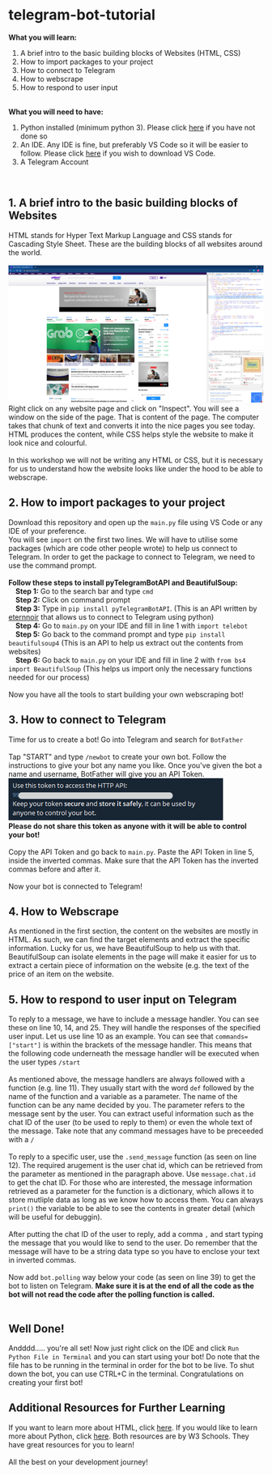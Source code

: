 # telegram-bot-tutorial

<b>What you will learn:</b>
<ol>
  <li>A brief intro to the basic building blocks of Websites (HTML, CSS)</li>
  <li>How to import packages to your project</li>
  <li>How to connect to Telegram</li>
  <li>How to webscrape</li>
  <li>How to respond to user input</li>
</ol>
<br>
<b>What you will need to have:</b>
<ol>
  <li>Python installed (minimum python 3). Please click <a href="https://www.python.org/downloads/">here</a> if you have not done so</li>
  <li>An IDE. Any IDE is fine, but preferably VS Code so it will be easier to follow. Please click <a href="https://code.visualstudio.com/">here</a> if you wish to download VS Code.</li>
  <li>A Telegram Account</li>
</ol>
<br>
<h2>1. A brief intro to the basic building blocks of Websites</h2>
HTML stands for Hyper Text Markup Language and CSS stands for Cascading Style Sheet. These are the building blocks of all websites around the world.<br>
<br>
<img src="/README/inspect.png"><br>
Right click on any website page and click on "Inspect". You will see a window on the side of the page. That is content of the page. The computer takes that chunk of text and converts it into the nice pages you see today. HTML produces the content, while CSS helps style the website to make it look nice and colourful.<br>
<br>
In this workshop we will not be writing any HTML or CSS, but it is necessary for us to understand how the website looks like under the hood to be able to webscrape.
<br>
<h2>2. How to import packages to your project</h2>
Download this repository and open up the <code>main.py</code> file using VS Code or any IDE of your preference.<br>
You will see <code>import</code> on the first two lines. We will have to utilise some packages (which are code other people wrote) to help us connect to Telegram. In order to get the package to connect to Telegram, we need to use the command prompt.<br>
<br>
<b>Follow these steps to install pyTelegramBotAPI and BeautifulSoup:</b><br>
&emsp;<b>Step 1:</b> Go to the search bar and type <code>cmd</code> <br>
&emsp;<b>Step 2:</b> Click on command prompt <br>
&emsp;<b>Step 3:</b> Type in <code>pip install pyTelegramBotAPI</code>. (This is an API written by <a href="https://github.com/eternnoir/pyTelegramBotAPI">eternnoir</a> that allows us to connect to Telegram using python)<br>
&emsp;<b>Step 4:</b> Go to <code>main.py</code> on your IDE and fill in line 1 with <code>import telebot</code><br>
&emsp;<b>Step 5:</b> Go back to the command prompt and type <code>pip install beautifulsoup4</code> (This is an API to help us extract out the contents from websites)<br>
&emsp;<b>Step 6:</b> Go back to <code>main.py</code> on your IDE and fill in line 2 with <code>from bs4 import BeautifulSoup</code> (This helps us import only the necessary functions needed for our process) <br>
<br>
Now you have all the tools to start building your own webscraping bot!
<br>
<h2>3. How to connect to Telegram</h2>
Time for us to create a bot! Go into Telegram and search for <code>BotFather</code><br>
<br>
Tap "START" and type <code>/newbot</code> to create your own bot. Follow the instructions to give your bot any name you like. Once you've given the bot a name and username, BotFather will give you an API Token. <br>
<img src="/README/apikey.png"><br>
<b>Please do not share this token as anyone with it will be able to control your bot!</b><br>
<br>
Copy the API Token and go back to <code>main.py</code>. Paste the API Token in line 5, inside the inverted commas. Make sure that the API Token has the inverted commas before and after it.<br>
<br>
Now your bot is connected to Telegram!<br>
<h2>4. How to Webscrape</h2>
As mentioned in the first section, the content on the websites are mostly in HTML. As such, we can find the target elements and extract the specific information. Lucky for us, we have BeautifulSoup to help us with that. BeautifulSoup can isolate elements in the page will make it easier for us to extract a certain piece of information on the website (e.g. the text of the price of an item on the website.<br>
<h2>5. How to respond to user input on Telegram</h2>
To reply to a message, we have to include a message handler. You can see these on line 10, 14, and 25. They will handle the responses of the specified user input. Let us use line 10 as an example. You can see that <code>commands=["start"]</code> is within the brackets of the message handler. This means that the following code underneath the message handler will be executed when the user types <code>/start</code><br>
<br>
As mentioned above, the message handlers are always followed with a function (e.g. line 11). They usually start with the word <code>def</code> followed by the name of the function and a variable as a parameter. The name of the function can be any name decided by you. The parameter refers to the message sent by the user. You can extract useful information such as the chat ID of the user (to be used to reply to them) or even the whole text of the message. Take note that any command messages have to be preceeded with a <code>/</code><br>
<br>
To reply to a specific user, use the <code>.send_message</code> function (as seen on line 12). The required arugement is the user chat id, which can be retrieved from the parameter as mentioned in the paragraph above. Use <code>message.chat.id</code> to get the chat ID. For those who are interested, the message information retrieved as a parameter for the function is a dictionary, which allows it to store mutliple data as long as we know how to access them. You can always <code>print()</code> the variable to be able to see the contents in greater detail (which will be useful for debuggin).<br>
<br>
After putting the chat ID of the user to reply, add a comma <code>,</code> and start typing the message that you would like to send to the user. Do remember that the message will have to be a string data type so you have to enclose your text in inverted commas.<br>
<br>
Now add <code>bot.polling</code> way below your code (as seen on line 39) to get the bot to listen on Telegram. <b>Make sure it is at the end of all the code as the bot will not read the code after the polling function is called.</b><br>
<br>
<h2>Well Done!</h2>
Andddd..... you're all set! Now just right click on the IDE and click <code>Run Python File in Terminal</code> and you can start using your bot! Do note that the file has to be running in the terminal in order for the bot to be live. To shut down the bot, you can use CTRL+C in the terminal. Congratulations on creating your first bot! 

<h2>Additional Resources for Further Learning</h2>
If you want to learn more about HTML, click <a href="https://www.w3schools.com/html/default.asp">here</a>. If you would like to learn more about Python, click <a href="https://www.w3schools.com/python/">here</a>. Both resources are by W3 Schools. They have great resources for you to learn!<br>
<br>
All the best on your development journey!

